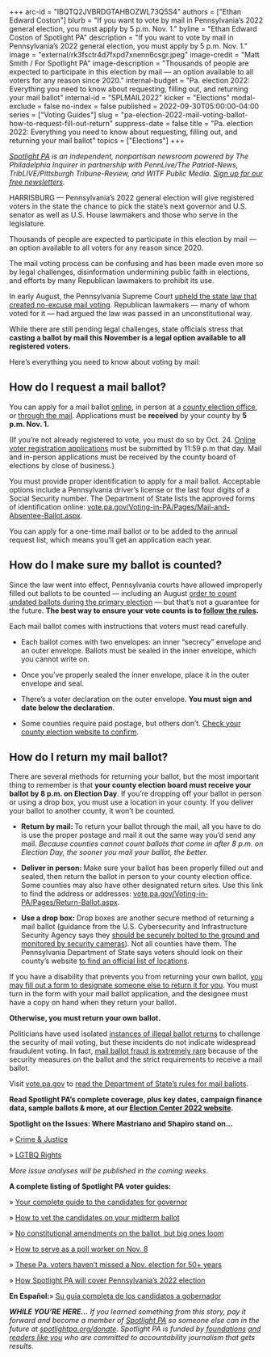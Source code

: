 +++
arc-id = "IBQTQ2JVBRDGTAHBOZWL73Q5S4"
authors = ["Ethan Edward Coston"]
blurb = "If you want to vote by mail in Pennsylvania’s 2022 general election, you must apply by 5 p.m. Nov. 1."
byline = "Ethan Edward Coston of Spotlight PA"
description = "If you want to vote by mail in Pennsylvania’s 2022 general election, you must apply by 5 p.m. Nov. 1."
image = "external/rk3fsctr4d7fxpd7xnenn6csgr.jpeg"
image-credit = "Matt Smith / For Spotlight PA"
image-description = "Thousands of people are expected to participate in this election by mail — an option available to all voters for any reason since 2020."
internal-budget = "Pa. election 2022: Everything you need to know about requesting, filling out, and returning your mail ballot"
internal-id = "SPLMAIL2022"
kicker = "Elections"
modal-exclude = false
no-index = false
published = 2022-09-30T05:00:00-04:00
series = ["Voting Guides"]
slug = "pa-election-2022-mail-voting-ballot-how-to-request-fill-out-return"
suppress-date = false
title = "Pa. election 2022: Everything you need to know about requesting, filling out, and returning your mail ballot"
topics = ["Elections"]
+++

<a href="https://www.spotlightpa.org/"><i>Spotlight PA</i></a><i> is an independent, nonpartisan newsroom powered by The Philadelphia Inquirer in partnership with PennLive/The Patriot-News, TribLIVE/Pittsburgh Tribune-Review, and WITF Public Media. </i><a href="https://www.spotlightpa.org/newsletters"><i>Sign up for our free newsletters</i></a><i>.</i>

HARRISBURG — Pennsylvania’s 2022 general election will give registered voters in the state the chance to pick the state’s next governor and U.S. senator as well as U.S. House lawmakers and those who serve in the legislature.

Thousands of people are expected to participate in this election by mail — an option available to all voters for any reason since 2020.

The mail voting process can be confusing and has been made even more so by legal challenges, disinformation undermining public faith in elections, and efforts by many Republican lawmakers to prohibit its use.

<script src="https://www.spotlightpa.org/embed.js" async></script><div data-spl-embed-version="1" data-spl-src="https://www.spotlightpa.org/embeds/tips/?flag_text=ELECTION%202022&tip_text=Spotlight%20PA%20is%20covering%20Pennsylvania's%202022%20gubernatorial%20and%20legislative%20elections%20%E2%80%94%20and%20we%20want%20you%20to%20help%20shape%20our%20stories.%20%3Cb%3ETell%20us%20what%20you%20want%20to%20know%20about%20those%20races%2C%20and%20send%20us%20any%20questions%20you%20have%20about%20the%20voting%20system.%3C%2Fb%3E%20Use%20the%20form%20below%20to%20reach%20our%20election%20team.&form_name=elections-embed"></div>

In early August, the Pennsylvania Supreme Court <a href="https://www.spotlightpa.org/news/2022/08/pa-mail-voting-law-uphelp-state-supreme-court/">upheld the state law that created no-excuse mail voting</a>. Republican lawmakers — many of whom voted for it — had argued the law was passed in an unconstitutional way.

While there are still pending legal challenges, state officials stress that <b>casting a ballot by mail this November is a legal option available to all registered voters.</b>

Here’s everything you need to know about voting by mail:

## How do I request a mail ballot?

You can apply for a mail ballot <a href="https://www.pavoterservices.pa.gov/OnlineAbsenteeApplication/#/OnlineAbsenteeBegin">online</a>, in person at a <a href="https://www.vote.pa.gov/Resources/Pages/Contact-Your-Election-Officials.aspx">county election office</a>, or <a href="https://paebrprod.powerappsportals.us/EBR/DOS/VotesPA-Paper-Application/">through the mail</a>. Applications must be <b>received</b> by your county by <b>5 p.m. Nov. 1.</b>

(If you’re not already registered to vote, you must do so by Oct. 24. <a href="https://www.pavoterservices.pa.gov/pages/VoterRegistrationApplication.aspx" target="_blank">Online voter registration applications</a> must be submitted by 11:59 p.m that day. Mail and in-person applications must be received by the county board of elections by close of business.)

You must provide proper identification to apply for a mail ballot. Acceptable options include a Pennsylvania driver’s license or the last four digits of a Social Security number. The Department of State lists the approved forms of identification online: <a href="https://www.vote.pa.gov/Voting-in-PA/Pages/Mail-and-Absentee-Ballot.aspx">vote.pa.gov/Voting-in-PA/Pages/Mail-and-Absentee-Ballot.aspx</a>.

You can apply for a one-time mail ballot or to be added to the annual request list, which means you’ll get an application each year.

## How do I make sure my ballot is counted?

Since the law went into effect, Pennsylvania courts have allowed improperly filled out ballots to be counted — including an August <a href="https://www.inquirer.com/politics/election/pennsylvania-primary-certification-lawsuit-20220819.html">order to count undated ballots during the primary election</a> — but that’s not a guarantee for the future. <b>The best way to ensure your vote counts is to </b><a href="https://www.vote.pa.gov/Voting-in-PA/Pages/Mail-and-Absentee-Ballot.aspx"><b>follow the rules</b></a><b>.</b>

Each mail ballot comes with instructions that voters must read carefully.

- Each ballot comes with two envelopes: an inner “secrecy” envelope and an outer envelope. Ballots must be sealed in the inner envelope, which you cannot write on.

- Once you’ve properly sealed the inner envelope, place it in the outer envelope and seal.

- There’s a voter declaration on the outer envelope. <b>You must sign and date below the declaration</b>.

- Some counties require paid postage, but others don’t. <a href="https://www.vote.pa.gov/Resources/Pages/Contact-Your-Election-Officials.aspx">Check your county election website to confirm</a>.

## How do I return my mail ballot?

There are several methods for returning your ballot, but the most important thing to remember is that <b>your county election board must receive your ballot by 8 p.m. on Election Day</b>. If you’re dropping off your ballot in person or using a drop box, you must use a location in your county. If you deliver your ballot to another county, it won’t be counted.

- <b>Return by mail: </b>To return your ballot through the mail, all you have to do is use the proper postage and mail it out the same way you’d send any mail. <i>Because counties cannot count ballots that come in after 8 p.m. on Election Day, the sooner you mail your ballot, the better.</i>

- <b>Deliver in person: </b>Make sure your ballot has been properly filled out and sealed, then return the ballot in person to your county election office. Some counties may also have other designated return sites. Use this link to find the address or addresses: <a href="https://www.vote.pa.gov/Voting-in-PA/Pages/Return-Ballot.aspx">vote.pa.gov/Voting-in-PA/Pages/Return-Ballot.aspx</a>.

- <b>Use a drop box:</b> Drop boxes are another secure method of returning a mail ballot (guidance from the U.S. Cybersecurity and Infrastructure Security Agency says they <a href="https://www.eac.gov/sites/default/files/electionofficials/vbm/Ballot_Drop_Box.pdf">should be securely bolted to the ground and monitored by security cameras</a>). Not all counties have them. The Pennsylvania Department of State says voters should look on their county’s website <a href="https://www.vote.pa.gov/Resources/Pages/Contact-Your-Election-Officials.aspx">to find an official list of locations</a>.

<script src="https://www.spotlightpa.org/embed.js" async></script><div data-spl-embed-version="1" data-spl-src="https://www.spotlightpa.org/embeds/donate/"></div>

If you have a disability that prevents you from returning your own ballot, <a href="https://www.vote.pa.gov/Voting-in-PA/Pages/Accessible-Voting.aspx">you may fill out a form to designate someone else to return it for you</a>. You must turn in the form with your mail ballot application, and the designee must have a copy on hand when they return your ballot.

<b>Otherwise, you must return your own ballot.</b>

Politicians have used isolated <a href="https://www.mcall.com/news/pennsylvania/mc-nws-pa-lehigh-ballot-drop-box-investigation-20220404-wk4ug6j25fgtffuhiwrxnai2ne-story.html">instances of illegal ballot returns</a> to challenge the security of mail voting, but these incidents do not indicate widespread fraudulent voting. In fact, <a href="https://www.cisa.gov/rumorcontrol">mail ballot fraud is extremely rare</a> because of the security measures on the ballot and the strict requirements to receive a mail ballot.

Visit <a href="https://www.vote.pa.gov/">vote.pa.gov</a> to <a href="https://www.vote.pa.gov/Voting-in-PA/Pages/Mail-and-Absentee-Ballot.aspx">read the Department of State’s rules for mail ballots</a>.

<b>Read Spotlight PA’s complete coverage, plus key dates, campaign finance data, sample ballots &amp; more, at our </b><a href="http://spotlightpa.org/elections"><b>Election Center 2022 website</b></a><b>.</b>

<b>Spotlight on the Issues: Where Mastriano and Shapiro stand on...</b>

» <a href="https://www.spotlightpa.org/news/2022/09/pa-election-2022-mastriano-shapiro-governor-race-crime-prison-bail-reform/">Crime &amp; Justice</a>

» <a href="https://www.spotlightpa.org/news/2022/09/pa-election-2022-mastriano-shapiro-governor-race-lgbtq-rights-issues/">LGTBQ Rights</a>

<i>More issue analyses will be published in the coming weeks.</i>

<b>A complete listing of Spotlight PA voter guides:</b>

» <a href="https://www.spotlightpa.org/news/2022/09/pa-election-2022-mastriano-shapiro-governor-race-complete-guide/">Your complete guide to the candidates for governor</a>

» <a href="https://www.spotlightpa.org/news/2022/09/pa-election-2022-mastriano-shapiro-fetterman-oz-candidates-vetting-guide/">How to vet the candidates on your midterm ballot</a>

» <a href="https://www.spotlightpa.org/news/2022/09/pa-election-2022-constitutional-amendments-abortion-voter-id/">No constitutional amendments on the ballot, but big ones loom</a>

» <a href="https://www.spotlightpa.org/news/2022/09/pa-election-2022-poll-worker-guide-how-to-explainer/">How to serve as a poll worker on Nov. 8</a>

» <a href="https://www.spotlightpa.org/news/2022/09/pa-election-voters-hall-of-fame-interview/">These Pa. voters haven’t missed a Nov. election for 50+ years</a>

» <a href="https://www.spotlightpa.org/news/2022/09/pa-election-2022-mastriano-shapiro-governor-our-coverage-explainer/">How Spotlight PA will cover Pennsylvania’s 2022 election</a>

<b>En Español:</b>» <a href="https://spotlightpa.us15.list-manage.com/track/click?u=77370ff1d001f9bb991fed9e7&id=89ed636808&e=ebfd0c4eb5">Su guía completa de los candidatos a gobernador</a>

<i><b>WHILE YOU’RE HERE...</b></i><i> If you learned something from this story, pay it forward and become a member of </i><a href="https://www.spotlightpa.org/"><i>Spotlight PA</i></a><i> so someone else can in the future at </i><a href="http://spotlightpa.org/donate"><i>spotlightpa.org/donate</i></a><i>. Spotlight PA is funded by</i><a href="https://www.spotlightpa.org/support"><i> foundations</i></a><i> </i><a href="https://www.spotlightpa.org/support"><i>and readers like you</i></a><i> who are committed to accountability journalism that gets results.</i>
